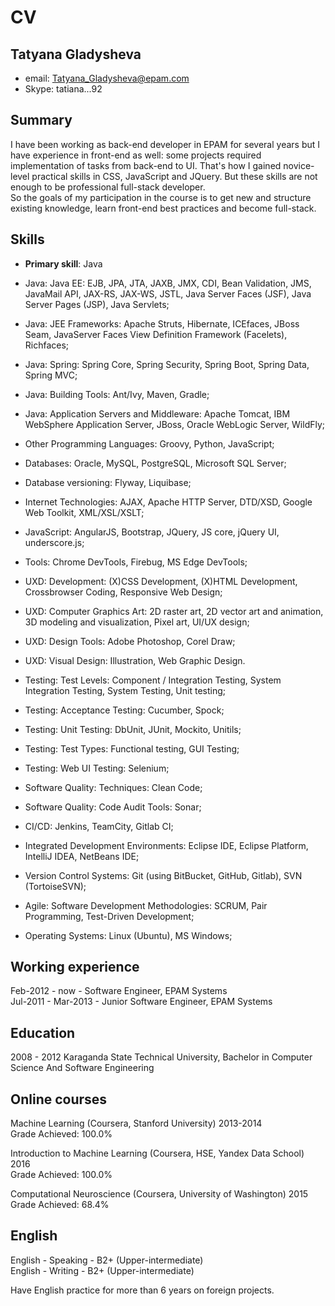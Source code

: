 # CV

## Tatyana Gladysheva
* email: [Tatyana_Gladysheva@epam.com](Tatyana_Gladysheva@epam.com)
* Skype: tatiana...92

## Summary
I have been working as back-end developer in EPAM for several years but I have experience in front-end as well: some projects required implementation of tasks from back-end to UI. 
That's how I gained novice-level practical skills in CSS, JavaScript and JQuery. But these skills are not enough to be professional full-stack developer.  
So the goals of my participation in the course is to get new and structure existing knowledge, learn front-end best practices and become full-stack.

## Skills
* **Primary skill**: Java
* Java: Java EE: EJB, JPA, JTA, JAXB, JMX, CDI, Bean Validation, JMS, JavaMail API, JAX-RS, JAX-WS, JSTL, Java Server Faces (JSF), Java Server Pages (JSP), Java Servlets;
* Java: JEE Frameworks: Apache Struts, Hibernate, ICEfaces, JBoss Seam, JavaServer Faces View Definition Framework (Facelets), Richfaces;
* Java: Spring: Spring Core, Spring Security, Spring Boot, Spring Data, Spring MVC;
* Java: Building Tools: Ant/Ivy, Maven, Gradle;
* Java: Application Servers and Middleware: Apache Tomcat, IBM WebSphere Application Server, JBoss, Oracle WebLogic Server, WildFly;
* Other Programming Languages: Groovy, Python, JavaScript;  
  
* Databases: Oracle, MySQL, PostgreSQL, Microsoft SQL Server;
* Database versioning: Flyway, Liquibase;  
  
* Internet Technologies: AJAX, Apache HTTP Server, DTD/XSD, Google Web Toolkit, XML/XSL/XSLT;
* JavaScript: AngularJS, Bootstrap, JQuery, JS core, jQuery UI, underscore.js;
* Tools: Chrome DevTools, Firebug, MS Edge DevTools;  
  
* UXD: Development: (X)CSS Development, (X)HTML Development, Crossbrowser Coding, Responsive Web Design;
* UXD: Computer Graphics Art: 2D raster art, 2D vector art and animation, 3D modeling and visualization, Pixel art, UI/UX design;
* UXD: Design Tools: Adobe Photoshop, Corel Draw;
* UXD: Visual Design: Illustration, Web Graphic Design.  
  
* Testing: Test Levels: Component / Integration Testing, System Integration Testing, System Testing, Unit testing;
* Testing: Acceptance Testing: Cucumber, Spock;
* Testing: Unit Testing: DbUnit, JUnit, Mockito, Unitils;
* Testing: Test Types: Functional testing, GUI Testing;
* Testing: Web UI Testing: Selenium;  
  
* Software Quality: Techniques: Clean Code;
* Software Quality: Code Audit Tools: Sonar;  
  
* CI/CD: Jenkins, TeamCity, Gitlab CI;  
  
* Integrated Development Environments: Eclipse IDE, Eclipse Platform, IntelliJ IDEA, NetBeans IDE;  
  
* Version Control Systems: Git (using BitBucket, GitHub, Gitlab), SVN (TortoiseSVN);  
  
* Agile: Software Development Methodologies: SCRUM, Pair Programming, Test-Driven Development;  
  
* Operating Systems: Linux (Ubuntu), MS Windows;

## Working experience
Feb-2012 - now - Software Engineer, EPAM Systems  
Jul-2011 - Mar-2013 - Junior Software Engineer, EPAM Systems

## Education
2008 - 2012 Karaganda State Technical University, Bachelor in Computer Science And Software Engineering

## Online courses
Machine Learning (Coursera, Stanford University) 2013-2014  
Grade Achieved: 100.0%  
  
Introduction to Machine Learning (Coursera, HSE, Yandex Data School) 2016  
Grade Achieved: 100.0%  
  
Computational Neuroscience (Coursera, University of Washington) 2015  
Grade Achieved: 68.4%

## English
English - Speaking - B2+ (Upper-intermediate)  
English - Writing - B2+ (Upper-intermediate)  
  
Have English practice for more than 6 years on foreign projects.

















































